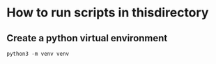# How to run scripts in thisdirectory

## Create a python virtual environment

```zh
python3 -m venv venv
```
